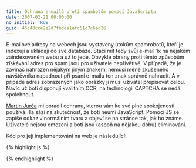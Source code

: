 ```yaml
---
title: Ochrana e-mailů proti spambotům pomocí JavaScriptu
date: 2007-02-21 00:00:00
no_initial: TRUE
guid: 45c48cce2e2d7fbdea1afc51c7c6ad26
---
```


E-mailové adresy na webech jsou vystaveny útokům spamrobotů, kteří je indexují a ukládají do své databáze. Stačí mít tedy svůj e-mail 1x na nějakém zaindexovaném webu a už to jede. Obvyklé obrany proti těmto způsobům získávání adres pro spam jsou pro uživatele nepřívětivé. V případě, že je zavináč nahrazen nějakým jiným znakem, nemusí méně zkušeného návštěvníka napadnout při psaní e-mailu ten znak správně nahradit. A v případě adres zobrazených jako obrázky ji musí uživatel přepisovat celou. Navíc už boti disponují kvalitním OCR, na technologii CAPTCHA se nedá spolehnout.

[Martin Jurča](http://scorpions.cz/vizitky/martin-jurca/) mi poradil ochranu, kterou sám ke své plné spokojenosti používá. Ta sází na skutečnost, že boti neumí JavaScript. Pomocí JS se zapíše odkaz v normálním tvaru a objeví se na stránce tak, jak ho známe. Uživatelé nejsou omezeni a boti jsou (aspoň na nějakou dobu) eliminování.

Kód pro její implementování na web je následující:

{% highlight js %}
<script type="text/javascript">
	var prikaz = "mail";
	var prikaz2 = "to:";
	var jmeno = "ondrej.mirtes";
	var server = "lasthunter";
	var domena = "cz";
	document.write ('<a href="' + prikaz + prikaz2 + jmeno + '@' + server + '.' + domena + '">');
	document.write (jmeno + '@' + server + '.' + domena + '</a>');
</script>
{% endhighlight %}
